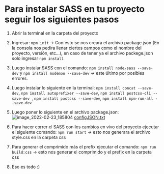 # Para instalar SASS en tu proyecto seguir los siguientes pasos

1. Abrir la terminal en la carpeta del proyecto
2. Ingresar: ``npm init`` -> Con esto se nos creara el archivo package.json (En la consola nos pedira llenar ciertos campos como el nombre del proyecto, versión, etc...), en caso de tener ya el archivo packege.json solo ingresar ``npm install``
3. Luego instalar SASS con el comando: ``npm install node-sass --save-dev`` y ``npm install nodemon --save-dev`` -> este último por posibles errores.
4. Luego instalar lo siguiente en la terminal: ``npm install concat --save-dev``, ``npm install autoprefixer --save-dev``, ``npm install postcss-cli --save-dev ``, ``npm install postcss --save-dev``, ``npm install npm-run-all --save-dev``
5. Luego poner lo siguiente en el archivo package.json: ![image_2022-02-23_185804](https://user-images.githubusercontent.com/71052601/155423631-95d8bab3-3b29-4e73-b3ef-df01ea17c278.png) [configJSON.txt](https://github.com/Jalgoz/Recursos/files/8143491/configJSON.txt)

7. Para hacer correr el SASS con los cambios en vivo del proyecto ejecutar el siguiente comando: ``npm run start`` -> esto nos generara el archivo style.css en la carpeta css
8. Para generar el comprimido más el prefix ejecutar el comando: ``npm run build:css`` -> esto nos generar el comprimido y el prefix en la carpeta css
9. Eso es todo :)
